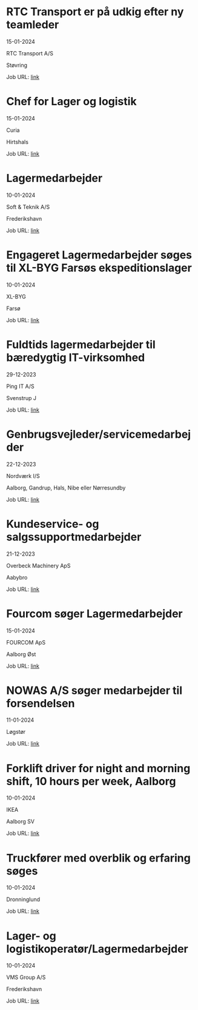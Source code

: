 # RTC Transport er på udkig efter ny teamleder
15-01-2024

RTC Transport A/S

Støvring

Job URL: [link](https://candidate.hr-manager.net/ApplicationInit.aspx?cid=2566&ProjectId=143596&DepartmentId=18977&MediaId=4629)


# Chef for Lager og logistik
15-01-2024

Curia

Hirtshals

Job URL: [link](https://www.curia.dk/ledige-stillinger?jobid=22141&locale=da_DK)


# Lagermedarbejder
10-01-2024

Soft & Teknik A/S

Frederikshavn

Job URL: [link](https://www.jobindex.dk/jobannonce/499891/lagermand)


# Engageret Lagermedarbejder søges til XL-BYG Farsøs ekspeditionslager
10-01-2024

XL-BYG

Farsø

Job URL: [link](https://app.elvium.com/da/positions/24535/job_posting?referer_host=www.jobindex.dk)


# Fuldtids lagermedarbejder til bæredygtig IT-virksomhed
29-12-2023

Ping IT A/S

Svenstrup J

Job URL: [link](https://www.jobindex.dk/jobannonce/499194/fuldtids-lagermedarbejder-til-baeredygtig-it-virksomhed)


# Genbrugsvejleder/servicemedarbejder
22-12-2023

Nordværk I/S

Aalborg, Gandrup, Hals, Nibe eller Nørresundby

Job URL: [link](https://candidate.hr-manager.net/ApplicationInit.aspx?cid=2768&ProjectId=143608&DepartmentId=18961&MediaId=4629)


# Kundeservice- og salgssupportmedarbejder
21-12-2023

Overbeck Machinery ApS

Aabybro

Job URL: [link](https://www.jobindex.dk/jobannonce/498889/kundeservice-og-salgssupportmedarbejder)


# Fourcom søger Lagermedarbejder
15-01-2024

FOURCOM ApS

Aalborg Øst

Job URL: [link](https://www.jobindex.dk/jobannonce/r12222762/fourcom-soeger-lagermedarbejder)


# NOWAS A/S søger medarbejder til forsendelsen
11-01-2024



Løgstør

Job URL: [link](https://www.jobindex.dk/jobannonce/r12212946/nowas-a-s-soeger-medarbejder-til-forsendelsen)


# Forklift driver for night and morning shift, 10 hours per week, Aalborg
10-01-2024

IKEA

Aalborg SV

Job URL: [link](https://jobs.ikea.com/da/job/aalborg/forklift-driver-for-night-and-morning-shift-10-hours-per-week-aalborg/24107/59794836416)


# Truckfører med overblik og erfaring søges
10-01-2024



Dronninglund

Job URL: [link](https://www.jobindex.dk/jobannonce/r12210161/truckfoerer-med-overblik-og-erfaring-soeges)


# Lager- og logistikoperatør/Lagermedarbejder
10-01-2024

VMS Group A/S

Frederikshavn

Job URL: [link](https://www.jobindex.dk/jobannonce/r12210270/lager-og-logistikoperatoer-lagermedarbejder)


